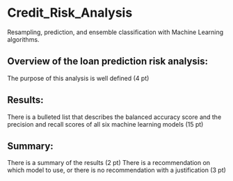 # Credit_Risk_Analysis
Resampling, prediction, and ensemble classification with Machine Learning algorithms.


## Overview of the loan prediction risk analysis:

The purpose of this analysis is well defined (4 pt)

## Results:

There is a bulleted list that describes the balanced accuracy score and the precision and recall scores of all six machine learning models (15 pt)

## Summary:

There is a summary of the results (2 pt)
There is a recommendation on which model to use, or there is no recommendation with a justification (3 pt)

